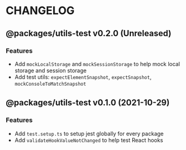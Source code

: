# CHANGELOG
## @packages/utils-test v0.2.0 (Unreleased)
### Features

- Add `mockLocalStorage` and `mockSessionStorage` to help mock local storage and session storage
- Add test utils: `expectElementSnapshot`, `expectSnapshot`, `mockConsoleToMatchSnapshot`

## @packages/utils-test v0.1.0 (2021-10-29)
### Features

- Add `test.setup.ts` to setup jest globally for every package
- Add `validateHookValueNotChanged` to help test React hooks
